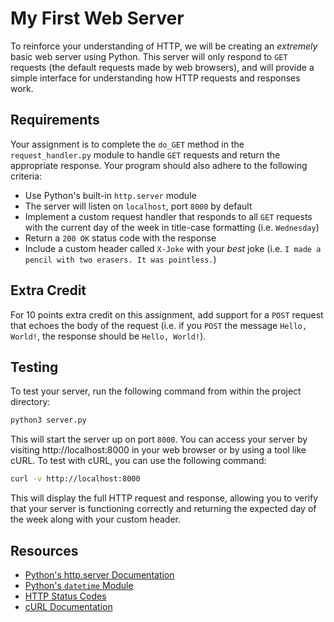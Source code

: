 # My First Web Server

To reinforce your understanding of HTTP, we will be creating an *extremely* basic web server using Python. This server will only respond to `GET` requests (the default requests made by web browsers), and will provide a simple interface for understanding how HTTP requests and responses work.

## Requirements

Your assignment is to complete the `do_GET` method in the `request_handler.py` module to handle `GET` requests and return the appropriate response. Your program should also adhere to the following criteria:

- Use Python's built-in `http.server` module
- The server will listen on `localhost`, port `8000` by default
- Implement a custom request handler that responds to all `GET` requests with the current day of the week in title-case formatting (i.e. `Wednesday`)
- Return a `200 OK` status code with the response
- Include a custom header called `X-Joke` with your *best* joke (i.e. `I made a pencil with two erasers. It was pointless.`)

## Extra Credit

For 10 points extra credit on this assignment, add support for a `POST` request that echoes the body of the request (i.e. if you `POST` the message `Hello, World!`, the response should be `Hello, World!`).

## Testing

To test your server, run the following command from within the project directory:

```python
python3 server.py
```

This will start the server up on port `8000`. You can access your server by visiting http://localhost:8000 in your web browser or by using a tool like cURL. To test with cURL, you can use the following command:

```bash
curl -v http://localhost:8000
```

This will display the full HTTP request and response, allowing you to verify that your server is functioning correctly and returning the expected day of the week along with your custom header.

## Resources

- [Python's http.server Documentation](https://docs.python.org/3/library/http.server.html)
- [Python's `datetime` Module](https://docs.python.org/3/library/datetime.html)
- [HTTP Status Codes](https://httpstatuses.com/)
- [cURL Documentation](https://curl.haxx.se/docs/manpage.html)
